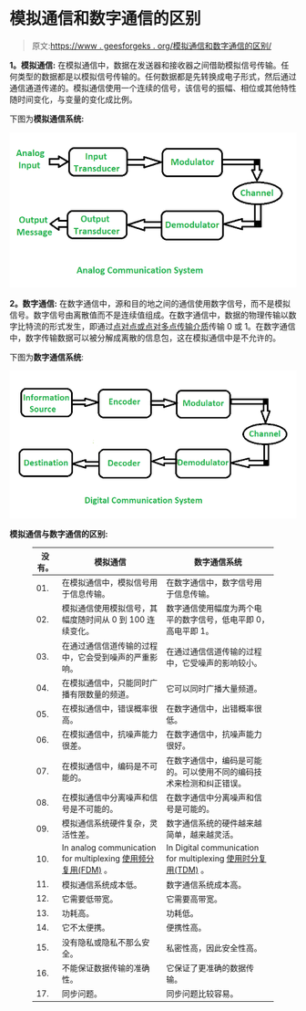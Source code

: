 # 模拟通信和数字通信的区别

> 原文:[https://www . geesforgeks . org/模拟通信和数字通信的区别/](https://www.geeksforgeeks.org/difference-between-analog-communication-and-digital-communication/)

**1。模拟通信:**
在模拟通信中，数据在发送器和接收器之间借助模拟信号传输。任何类型的数据都是以模拟信号传输的。任何数据都是先转换成电子形式，然后通过通信通道传递的。模拟通信使用一个连续的信号，该信号的振幅、相位或其他特性随时间变化，与变量的变化成比例。

下图为**模拟通信系统:**

![](img/beccbcdf7302b8d1acc54239a3dfacbd.png)

**2。数字通信:**
在数字通信中，源和目的地之间的通信使用数字信号，而不是模拟信号。数字信号由离散值而不是连续值组成。在数字通信中，数据的物理传输以数字比特流的形式发生，即通过[点对点或点对多点传输介质](https://www.geeksforgeeks.org/line-configuration-computer-networks/)传输 0 或 1。在数字通信中，数字传输数据可以被分解成离散的信息包，这在模拟通信中是不允许的。

下图为**数字通信系统**:

![](img/97ca180dbff7b629ccb10ec5936fdd40.png)

**模拟通信与数字通信的区别:**

<figure class="table">

| 没有。 | 模拟通信 | 数字通信系统 |
| --- | --- | --- |
| 01. | 在模拟通信中，模拟信号用于信息传输。 | 在数字通信中，数字信号用于信息传输。 |
| 02. | 模拟通信使用模拟信号，其幅度随时间从 0 到 100 连续变化。 | 数字通信使用幅度为两个电平的数字信号，低电平即 0，高电平即 1。 |
| 03. | 在通过通信信道传输的过程中，它会受到噪声的严重影响。 | 在通过通信信道传输的过程中，它受噪声的影响较小。 |
| 04. | 在模拟通信中，只能同时广播有限数量的频道。 | 它可以同时广播大量频道。 |
| 05. | 在模拟通信中，错误概率很高。 | 在数字通信中，出错概率很低。 |
| 06. | 在模拟通信中，抗噪声能力很差。 | 在数字通信中，抗噪声能力很好。 |
| 07. | 在模拟通信中，编码是不可能的。 | 在数字通信中，编码是可能的。可以使用不同的编码技术来检测和纠正错误。 |
| 08. | 在模拟通信中分离噪声和信号是不可能的。 | 在数字通信中分离噪声和信号是可能的。 |
| 09. | 模拟通信系统硬件复杂，灵活性差。 | 数字通信系统的硬件越来越简单，越来越灵活。 |
| 10. | In analog communication for multiplexing [使用频分复用(FDM)](https://www.geeksforgeeks.org/frequency-division-and-time-division-multiplexing/) 。 | In Digital communication for multiplexing [使用时分复用(TDM)](https://www.geeksforgeeks.org/frequency-division-and-time-division-multiplexing/) 。 |
| 11. | 模拟通信系统成本低。 | 数字通信系统成本高。 |
| 12. | 它需要低带宽。 | 它需要高带宽。 |
| 13. | 功耗高。 | 功耗低。 |
| 14. | 它不太便携。 | 便携性高。 |
| 15. | 没有隐私或隐私不那么安全。 | 私密性高，因此安全性高。 |
| 16. | 不能保证数据传输的准确性。 | 它保证了更准确的数据传输。 |
| 17. | 同步问题。 | 同步问题比较容易。 |

</figure>
